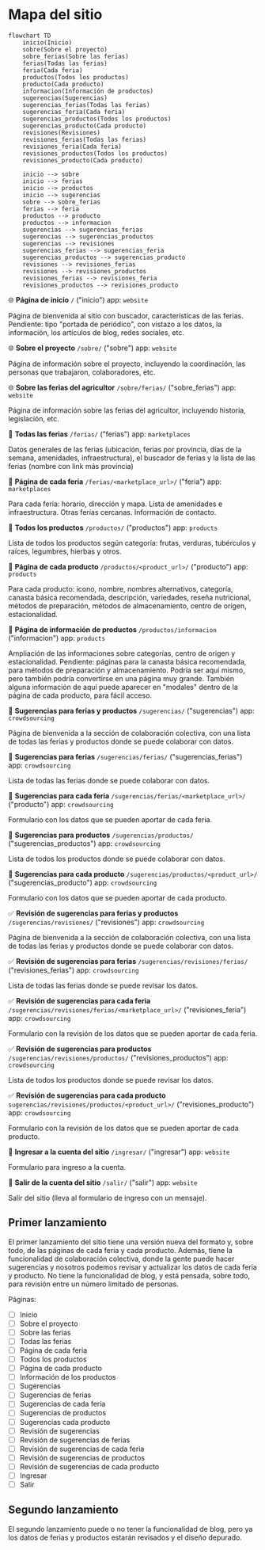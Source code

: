 # Mapa del sitio

```mermaid
flowchart TD
    inicio(Inicio)
    sobre(Sobre el proyecto)
    sobre_ferias(Sobre las ferias)
    ferias(Todas las ferias)
    feria(Cada feria)
    productos(Todos los productos)
    producto(Cada producto)
    informacion(Información de productos)
    sugerencias(Sugerencias)
    sugerencias_ferias(Todas las ferias)
    sugerencias_feria(Cada feria)
    sugerencias_productos(Todos los productos)
    sugerencias_producto(Cada producto)
    revisiones(Revisiones)
    revisiones_ferias(Todas las ferias)
    revisiones_feria(Cada feria)
    revisiones_productos(Todos los productos)
    revisiones_producto(Cada producto)

    inicio --> sobre
    inicio --> ferias
    inicio --> productos
    inicio --> sugerencias
    sobre --> sobre_ferias
    ferias --> feria
    productos --> producto
    productos --> informacion
    sugerencias --> sugerencias_ferias
    sugerencias --> sugerencias_productos
    sugerencias --> revisiones
    sugerencias_ferias --> sugerencias_feria
    sugerencias_productos --> sugerencias_producto
    revisiones --> revisiones_ferias
    revisiones --> revisiones_productos
    revisiones_ferias --> revisiones_feria
    revisiones_productos --> revisiones_producto
```

:globe_with_meridians: **Página de inicio**
`/`
("inicio")
app: `website`

Página de bienvenida al sitio con buscador, características de las ferias. Pendiente: tipo "portada de periódico", con vistazo a los datos, la información, los artículos de blog, redes sociales, etc.

:globe_with_meridians: **Sobre el proyecto**
`/sobre/`
("sobre")
app: `website`

Página de información sobre el proyecto, incluyendo la coordinación, las personas que trabajaron, colaboradores, etc.

:globe_with_meridians: **Sobre las ferias del agricultor**
`/sobre/ferias/`
("sobre_ferias")
app: `website`

Página de información sobre las ferias del agricultor, incluyendo historia, legislación, etc.

:wave: **Todas las ferias**
`/ferias/`
("ferias")
app: `marketplaces`

Datos generales de las ferias (ubicación, ferias por provincia, días de la semana, amenidades, infraestructura), el buscador de ferias y la lista de las ferias (nombre con link más provincia)

:wave: **Página de cada feria**
`/ferias/<marketplace_url>/`
("feria")
app: `marketplaces`

Para cada feria: horario, dirección y mapa. Lista de amenidades e infraestructura. Otras ferias cercanas. Información de contacto.

:tomato: **Todos los productos**
`/productos/`
("productos")
app: `products`

Lista de todos los productos según categoría: frutas, verduras, tubérculos y raíces, legumbres, hierbas y otros.

:tomato: **Página de cada producto**
`/productos/<product_url>/`
("producto")
app: `products`

Para cada producto: icono, nombre, nombres alternativos, categoría, canasta básica recomendada, descripción, variedades, reseña nutricional, métodos de preparación, métodos de almacenamiento, centro de origen, estacionalidad.

:tomato: **Página de información de productos**
`/productos/informacion`
("informacion")
app: `products`

Ampliación de las informaciones sobre categorías, centro de origen y estacionalidad. Pendiente: páginas para la canasta básica recomendada, para métodos de preparación y almacenamiento. Podría ser aquí mismo, pero también podría convertirse en una página muy grande. También alguna información de aquí puede aparecer en "modales" dentro de la página de cada producto, para fácil acceso.

:speech_balloon: **Sugerencias para ferias y productos**
`/sugerencias/`
("sugerencias")
app: `crowdsourcing`

Página de bienvenida a la sección de colaboración colectiva, con una lista de todas las ferias y productos donde se puede colaborar con datos.

:speech_balloon: **Sugerencias para ferias**
`/sugerencias/ferias/`
("sugerencias_ferias")
app: `crowdsourcing`

Lista de todas las ferias donde se puede colaborar con datos.

:speech_balloon: **Sugerencias para cada feria**
`/sugerencias/ferias/<marketplace_url>/`
("producto")
app: `crowdsourcing`

Formulario con los datos que se pueden aportar de cada feria.

:speech_balloon: **Sugerencias para productos**
`/sugerencias/productos/`
("sugerencias_productos")
app: `crowdsourcing`

Lista de todos los productos donde se puede colaborar con datos.

:speech_balloon: **Sugerencias para cada producto**
`/sugerencias/productos/<product_url>/`
("sugerencias_producto")
app: `crowdsourcing`

Formulario con los datos que se pueden aportar de cada producto.

:white_check_mark: **Revisión de sugerencias para ferias y productos**
`/sugerencias/revisiones/`
("revisiones")
app: `crowdsourcing`

Página de bienvenida a la sección de colaboración colectiva, con una lista de todas las ferias y productos donde se puede colaborar con datos.

:white_check_mark: **Revisión de sugerencias para ferias**
`/sugerencias/revisiones/ferias/`
("revisiones_ferias")
app: `crowdsourcing`

Lista de todas las ferias donde se puede revisar los datos.

:white_check_mark: **Revisión de sugerencias para cada feria**
`/sugerencias/revisiones/ferias/<marketplace_url>/`
("revisiones_feria")
app: `crowdsourcing`

Formulario con la revisión de los datos que se pueden aportar de cada feria.

:white_check_mark: **Revisión de sugerencias para productos**
`/sugerencias/revisiones/productos/`
("revisiones_productos")
app: `crowdsourcing`

Lista de todos los productos donde se puede revisar los datos.

:white_check_mark: **Revisión de sugerencias para cada producto**
`sugerencias/revisiones/productos/<product_url>/`
("revisiones_producto")
app: `crowdsourcing`

Formulario con la revisión de los datos que se pueden aportar de cada producto.

:key: **Ingresar a la cuenta del sitio**
`/ingresar/`
("ingresar")
app: `website`

Formulario para ingreso a la cuenta.

:key: **Salir de la cuenta del sitio**
`/salir/`
("salir")
app: `website`

Salir del sitio (lleva al formulario de ingreso con un mensaje).

## Primer lanzamiento

El primer lanzamiento del sitio tiene una versión nueva del formato y, sobre todo, de las páginas de cada feria y cada producto. Además, tiene la funcionalidad de colaboración colectiva, donde la gente puede hacer sugerencias y nosotros podemos revisar y actualizar los datos de cada feria y producto. No tiene la funcionalidad de blog, y está pensada, sobre todo, para revisión entre un número limitado de personas.

Páginas:

- [ ] Inicio
- [ ] Sobre el proyecto
- [ ] Sobre las ferias
- [ ] Todas las ferias
- [ ] Página de cada feria
- [ ] Todos los productos
- [ ] Página de cada producto
- [ ] Información de los productos
- [ ] Sugerencias
- [ ] Sugerencias de ferias
- [ ] Sugerencias de cada feria
- [ ] Sugerencias de productos
- [ ] Sugerencias cada producto
- [ ] Revisión de sugerencias
- [ ] Revisión de sugerencias de ferias
- [ ] Revisión de sugerencias de cada feria
- [ ] Revisión de sugerencias de productos
- [ ] Revisión de sugerencias de cada producto
- [ ] Ingresar
- [ ] Salir

## Segundo lanzamiento

El segundo lanzamiento puede o no tener la funcionalidad de blog, pero ya los datos de ferias y productos estarán revisados y el diseño depurado.
